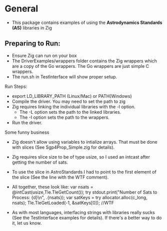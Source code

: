# General
- This package contains examples of using the **Astrodynamics Standards (AS)** libraries in Zig

## Preparing to Run:
- Ensure Zig can run on your box
- The DriverExamples/wrappers folder contains the Zig wrappers which are a copy of the Go wrappers.  The Go wrappers are just simple C wrappers.  
- The run.sh in TestInterface will show proper setup.  

Run Steps:
- export LD_LIBRARY_PATH (Linux/Mac) or PATH(Windows)
- Compile the driver.  You may need to set the path to zig
- Zig requires linking the individual libraries with the -l option.
   - The -L option sets the path to the linked libraries.
   - The -I option sets the path to the wrappers.
- Run the driver.

Some funny business
- Zig doesn't allow using variables to intialize arrays.  That must be done with slices (See Sgp4Prop_Simple.zig for details).  
- Zig requires slice size to be of type usize, so I used an intcast after getting the number of sats.  
- To use the slice in AstroStandards I had to point to the first element of the slice (See the line with the WTF comment).
- All together, these look like:
   var nsats = @intCast(usize,Tle.TleGetCount());
   try stdout.print("Number of Sats to Process: {d}\n", .{nsats});
   var satKeys = try allocator.alloc(c_long, nsats);
   Tle.TleGetLoaded(-1, &satKeys[0]); //WTF
   
- As with most languages, interfacing strings with libraries really sucks (See the TestInterface examples for details).  If there's a better way to do it, let us know.
